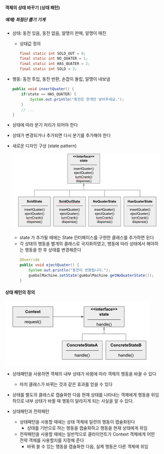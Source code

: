 #### 객체의 상태 바꾸기 (상태 패턴)

##### 예제) 최첨단 뽑기 기계

- 상태: 동전 있음, 동전 없음, 알맹이 판매, 알맹이 매진
  - 상태값 정의
    ```java
    final static int SOLD_OUT = 0;
    final static int NO_QUATER = 1;
    final static int HAS_QUATER = 2;
    final static int SOLD = 3;
    ```
- 행동: 동전 투입, 동전 반환, 손잡이 돌립, 알맹이 내보냄
  ```java
  public void insertQuater() {
      if(state == HAS_QUATER) {
          System.out.println("동전은 한개만 넣어주세요.");
      }
      // ...
  }
  ```
  
- 상태에 따라 분기 처리가 되어야 한다
- 상태가 변경되거나 추가되면 다시 분기를 추가해야 한다

- 새로운 디자인 구상 (state pattern)

  ![img.png](img.png)

  - state 가 추가될 때에는 State 인터페이스를 구현한 클래스를 추가하면 된다
  - 각 상태의 행동을 별개의 클래스로 국지화하였고, 행동에 따라 상태에서 해야하는 행동을 한 후 상태를 변경해준다
    ```java
    @Override
    public void ejectQuater() {
        System.out.println("동전이 반환됩니다.");
        gumbalMachine.setState(gumbalMachine.getNoQuaterState());
    }
    ```
    
#### 상태 패턴의 정의

![img_1.png](img_1.png)

- 상태패턴을 사용하면 객체의 내부 상태가 바뀜에 따라 객체의 행동을 바꿀 수 있다
  - 마치 클래스가 바뀌는 것과 같은 효과를 얻을 수 있다

- 상태를 별도의 클래스로 캡슐화한 다음 현재 상태를 나타내는 객체에게 행동을 위임하므로 내부 상태가 바뀔 때 행동이 달라지게 되는 사실을 알 수 있다.

- 상태패턴과 전략패턴
  - 상태패턴을 사용할 때에는 상태 객체에 일련의 행동이 캡슐화된다
    - 상태를 기반으로 하는 행동을 캡슐화하고 행동을 현재 상태에게 위임
  - 전략패턴을 사용할 때에는 일반적으로 클라이언트가 Context 객체에게 어떤 전략 객체를 사용할지를 지정해 준다
    - 바꿔 쓸 수 있는 행동을 캡슐화한 다음, 실제 행동은 다른 객체에 위임
  